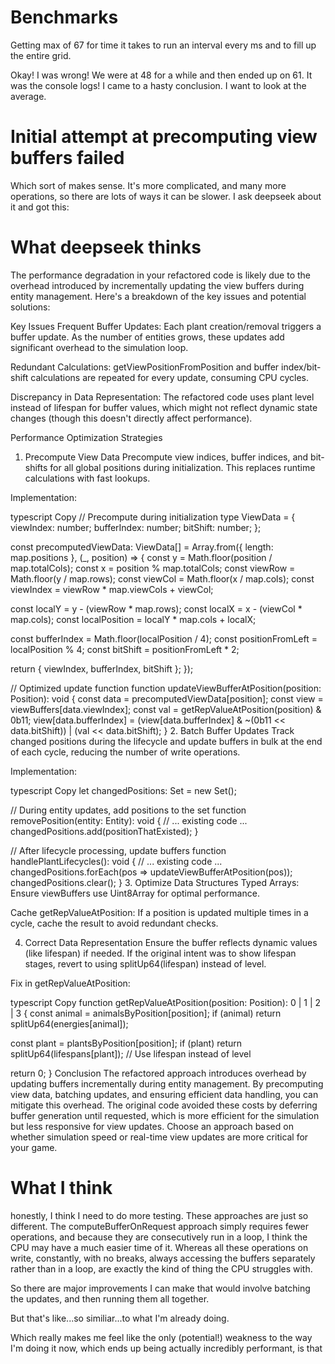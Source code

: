 # Benchmarks
Getting max of 67 for time it takes to run an interval every ms
and to fill up the entire grid.

Okay! I was wrong! We were at 48 for a while and then ended up on 61. It was the console logs! I came to a hasty conclusion. I want to look at the average.

# Initial attempt at precomputing view buffers failed

Which sort of makes sense. It's more complicated, and many more operations, so there are lots of ways it can be slower. I ask deepseek about it and got this:

# What deepseek thinks
The performance degradation in your refactored code is likely due to the overhead introduced by incrementally updating the view buffers during entity management. Here's a breakdown of the key issues and potential solutions:

Key Issues
Frequent Buffer Updates: Each plant creation/removal triggers a buffer update. As the number of entities grows, these updates add significant overhead to the simulation loop.

Redundant Calculations: getViewPositionFromPosition and buffer index/bit-shift calculations are repeated for every update, consuming CPU cycles.

Discrepancy in Data Representation: The refactored code uses plant level instead of lifespan for buffer values, which might not reflect dynamic state changes (though this doesn't directly affect performance).

Performance Optimization Strategies
1. Precompute View Data
Precompute view indices, buffer indices, and bit-shifts for all global positions during initialization. This replaces runtime calculations with fast lookups.

Implementation:

typescript
Copy
// Precompute during initialization
type ViewData = {
  viewIndex: number;
  bufferIndex: number;
  bitShift: number;
};

const precomputedViewData: ViewData[] = Array.from({ length: map.positions }, (_, position) => {
  const y = Math.floor(position / map.totalCols);
  const x = position % map.totalCols;
  const viewRow = Math.floor(y / map.rows);
  const viewCol = Math.floor(x / map.cols);
  const viewIndex = viewRow * map.viewCols + viewCol;
  
  const localY = y - (viewRow * map.rows);
  const localX = x - (viewCol * map.cols);
  const localPosition = localY * map.cols + localX;
  
  const bufferIndex = Math.floor(localPosition / 4);
  const positionFromLeft = localPosition % 4;
  const bitShift = positionFromLeft * 2;

  return { viewIndex, bufferIndex, bitShift };
});

// Optimized update function
function updateViewBufferAtPosition(position: Position): void {
  const data = precomputedViewData[position];
  const view = viewBuffers[data.viewIndex];
  const val = getRepValueAtPosition(position) & 0b11;
  view[data.bufferIndex] = (view[data.bufferIndex] & ~(0b11 << data.bitShift)) | (val << data.bitShift);
}
2. Batch Buffer Updates
Track changed positions during the lifecycle and update buffers in bulk at the end of each cycle, reducing the number of write operations.

Implementation:

typescript
Copy
let changedPositions: Set<Position> = new Set();

// During entity updates, add positions to the set
function removePosition(entity: Entity): void {
  // ... existing code ...
  changedPositions.add(positionThatExisted);
}

// After lifecycle processing, update buffers
function handlePlantLifecycles(): void {
  // ... existing code ...
  changedPositions.forEach(pos => updateViewBufferAtPosition(pos));
  changedPositions.clear();
}
3. Optimize Data Structures
Typed Arrays: Ensure viewBuffers use Uint8Array for optimal performance.

Cache getRepValueAtPosition: If a position is updated multiple times in a cycle, cache the result to avoid redundant checks.

4. Correct Data Representation
Ensure the buffer reflects dynamic values (like lifespan) if needed. If the original intent was to show lifespan stages, revert to using splitUp64(lifespan) instead of level.

Fix in getRepValueAtPosition:

typescript
Copy
function getRepValueAtPosition(position: Position): 0 | 1 | 2 | 3 {
  const animal = animalsByPosition[position];
  if (animal) return splitUp64(energies[animal]);

  const plant = plantsByPosition[position];
  if (plant) return splitUp64(lifespans[plant]); // Use lifespan instead of level

  return 0;
}
Conclusion
The refactored approach introduces overhead by updating buffers incrementally during entity management. By precomputing view data, batching updates, and ensuring efficient data handling, you can mitigate this overhead. The original code avoided these costs by deferring buffer generation until requested, which is more efficient for the simulation but less responsive for view updates. Choose an approach based on whether simulation speed or real-time view updates are more critical for your game.

# What I think
honestly, I think I need to do more testing. These approaches are just so different. The computeBufferOnRequest approach simply requires fewer operations, and because they are consecutively run in a loop, I think the CPU may have a much easier time of it. Whereas all these operations on write, constantly, with no breaks, always accessing the buffers separately rather than in a loop, are exactly the kind of thing the CPU struggles with.

So there are major improvements I can make that would involve batching the updates, and then running them all together.

But that's like...so similiar...to what I'm already doing.

Which really makes me feel like the only (potential!) weakness to the way I'm doing it now, which ends up being actually incredibly performant, is that 